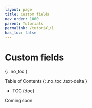 ```yaml
---
layout: page
title: Custom fields
nav_order: 1000
parent: Tutorials
permalink: /tutorial/1
has_toc: false
---
```

Custom fields
========================
{: .no_toc }

Table of Contents
{: .no_toc .text-delta }

- TOC
{:toc}

Coming soon